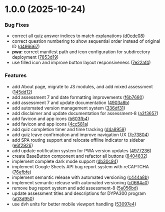 # 1.0.0 (2025-10-24)


### Bug Fixes

* correct all quiz answer indices to match explanations ([d0cde08](https://github.com/ThPadelis/datalabs-ai-applications-quiz/commit/d0cde088c592ba1dc5c5a8ddb25ac172f5d97a4e))
* correct question numbering to show sequential order instead of original ID ([d496667](https://github.com/ThPadelis/datalabs-ai-applications-quiz/commit/d496667c39e9b0f41cf738f2d0e233657a3264d8))
* **pwa:** correct manifest path and icon configuration for subdirectory deployment ([7853d19](https://github.com/ThPadelis/datalabs-ai-applications-quiz/commit/7853d19fa034e3790a2f4a166db932ed670d00a7))
* use filled icon and improve button layout responsiveness ([7e22af4](https://github.com/ThPadelis/datalabs-ai-applications-quiz/commit/7e22af45238ca63dad542ef9585d089979532b7c))


### Features

* add About page, migrate to JS modules, and add mixed assessment ([145dd12](https://github.com/ThPadelis/datalabs-ai-applications-quiz/commit/145dd127dbcbf04d6e2e620a2108ad607904bc3d))
* add assessment 7 and date formatting improvements ([f6b7680](https://github.com/ThPadelis/datalabs-ai-applications-quiz/commit/f6b768002a94b9bd76c9e6e8398942e143284f77))
* add assessment 7 and update documentation ([4903a8b](https://github.com/ThPadelis/datalabs-ai-applications-quiz/commit/4903a8bb36f7c3669ae8ca994bd106622a0a6eed))
* add automated version management system ([336df31](https://github.com/ThPadelis/datalabs-ai-applications-quiz/commit/336df3163003ec527a20196645f38415fd205140))
* add disclaimer and update documentation for assessment-8 ([a3f3657](https://github.com/ThPadelis/datalabs-ai-applications-quiz/commit/a3f3657cf7625d519a0ab8739b207200e8e27312))
* add favicon and app icons ([b603fb4](https://github.com/ThPadelis/datalabs-ai-applications-quiz/commit/b603fb434c957d3395c2ab9ff56328a8651b9700))
* add favicon and app icons ([4cc581a](https://github.com/ThPadelis/datalabs-ai-applications-quiz/commit/4cc581a55bc5a7e258b2958df72dc2d9e7750cde))
* add quiz completion timer and time tracking ([d4a8959](https://github.com/ThPadelis/datalabs-ai-applications-quiz/commit/d4a8959f18aafa753cb1eb267ad05da7abacdbfe))
* add quiz leave confirmation and improve navigation UX ([7e73804](https://github.com/ThPadelis/datalabs-ai-applications-quiz/commit/7e738042a82be89031b069de7069c771df417eac))
* add SPA routing support and relocate offline indicator to sidebar ([e6f2926](https://github.com/ThPadelis/datalabs-ai-applications-quiz/commit/e6f2926abeea98d5000f1a9c6123adb8b8ac81fc))
* add update notification system for PWA version updates ([4977236](https://github.com/ThPadelis/datalabs-ai-applications-quiz/commit/4977236e798ac0ffcbafd24aafd63ff1f43c8953))
* create BaseButton component and refactor all buttons ([8404832](https://github.com/ThPadelis/datalabs-ai-applications-quiz/commit/8404832b53cf8e89b6e5c4babdef6d6941ef2dda))
* implement complete dark mode support ([db30c94](https://github.com/ThPadelis/datalabs-ai-applications-quiz/commit/db30c9424ecbf2293fcf25341ccbf77903c0f9ac))
* implement Google Sheets API bug report system with reCAPTCHA ([76efbfe](https://github.com/ThPadelis/datalabs-ai-applications-quiz/commit/76efbfe644aefa6ec5af9890581692c93549607d))
* implement semantic release with automated versioning ([c444a8b](https://github.com/ThPadelis/datalabs-ai-applications-quiz/commit/c444a8b875287497de083a885c694b04b5229d63))
* implement semantic release with automated versioning ([c0664a0](https://github.com/ThPadelis/datalabs-ai-applications-quiz/commit/c0664a01794b675473f67468d63ee093918de769))
* remove bug report system and add assessment-8 ([5a056bd](https://github.com/ThPadelis/datalabs-ai-applications-quiz/commit/5a056bdc8e711837a4280356302145f8518abbbf))
* update assessment titles and descriptions for DYPA300 program ([a03d950](https://github.com/ThPadelis/datalabs-ai-applications-quiz/commit/a03d950e568d2772d4adba6380029ed1baf4fb22))
* use dvh units for better mobile viewport handling ([53097e4](https://github.com/ThPadelis/datalabs-ai-applications-quiz/commit/53097e47d89604d04d7850371e1be1d080870275))
